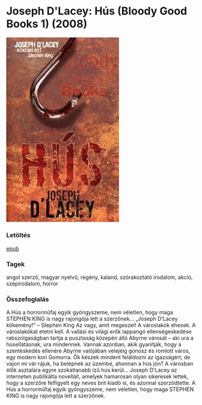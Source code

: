 # <a name="id_524">Joseph D'Lacey: Hús (Bloody Good Books 1) (2008)</a>
<img src="https://github.com/BercziSandor/calibre_lib/raw/main/libs/main/Joseph%20D%27Lacey/Hus%20%28524%29/cover.jpg" alt="cover" width="300"/>

### Letöltés
[epub](https://github.com/BercziSandor/calibre_lib/raw/main/libs/main/Joseph%20D%27Lacey/Hus%20%28524%29/Hus%20-%20Joseph%20D%27Lacey.epub)

### Tagek
angol szerző, magyar nyelvű, regény, kaland, szórakoztató irodalom, akció, szépirodalom, horror

### Összefoglalás
<div>
<p>A Hús a horrorműfaj egyik gyöngyszeme, nem véletlen, hogy maga STEPHEN KING is nagy rajongója lett a szerzőnek… „Joseph D’Lacey kőkemény!” – Stephen King Az vagy, amit megeszel! A városlakók éhesek. A városlakókat etetni kell. A vallási és világi erők lappangó ellenségeskedése rabszolgaságban tartja a pusztaság közepén álló Abyrne városát – aki ura a húsellátásnak, ura mindennek. Vannak azonban, akik gyanítják, hogy a szenteskedés ellenére Abyrne valójában velejéig gonosz és romlott város, egy modern kori Gomorra. Ők készek mindent feláldozni az igazságért, de vajon mi vár rájuk, ha belépnek az üzembe, ahonnan a hús jön? A városban élők asztalára egyre szokatlanabb ízű hús kerül… Joseph D’Lacey az interneten publikálta novelláit, amelyek hamarosan olyan sikeresek lettek, hogy a szerzőre felfigyelt egy neves brit kiadó is, és azonnal szerződtette. A Hús a horrorműfaj egyik gyöngyszeme, nem véletlen, hogy maga STEPHEN KING is nagy rajongója lett a szerzőnek.</p></div>


